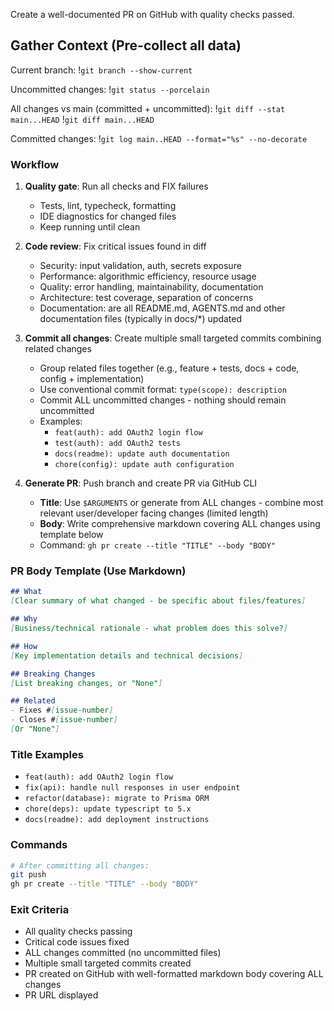 Create a well-documented PR on GitHub with quality checks passed.

## Gather Context (Pre-collect all data)

Current branch:
!`git branch --show-current`

Uncommitted changes:
!`git status --porcelain`

All changes vs main (committed + uncommitted):
!`git diff --stat main...HEAD`
!`git diff main...HEAD`

Committed changes:
!`git log main..HEAD --format="%s" --no-decorate`

### Workflow
1. **Quality gate**: Run all checks and FIX failures
   - Tests, lint, typecheck, formatting
   - IDE diagnostics for changed files
   - Keep running until clean

2. **Code review**: Fix critical issues found in diff
   - Security: input validation, auth, secrets exposure
   - Performance: algorithmic efficiency, resource usage
   - Quality: error handling, maintainability, documentation
   - Architecture: test coverage, separation of concerns
   - Documentation: are all README.md, AGENTS.md and other documentation files (typically in docs/*) updated

3. **Commit all changes**: Create multiple small targeted commits combining related changes
   - Group related files together (e.g., feature + tests, docs + code, config + implementation)
   - Use conventional commit format: `type(scope): description`
   - Commit ALL uncommitted changes - nothing should remain uncommitted
   - Examples:
     - `feat(auth): add OAuth2 login flow`
     - `test(auth): add OAuth2 tests`
     - `docs(readme): update auth documentation`
     - `chore(config): update auth configuration`

4. **Generate PR**: Push branch and create PR via GitHub CLI
   - **Title**: Use `$ARGUMENTS` or generate from ALL changes - combine most relevant user/developer facing changes (limited length)
   - **Body**: Write comprehensive markdown covering ALL changes using template below
   - Command: `gh pr create --title "TITLE" --body "BODY"`

### PR Body Template (Use Markdown)
```markdown
## What
[Clear summary of what changed - be specific about files/features]

## Why
[Business/technical rationale - what problem does this solve?]

## How
[Key implementation details and technical decisions]

## Breaking Changes
[List breaking changes, or "None"]

## Related
- Fixes #[issue-number]
- Closes #[issue-number]
[Or "None"]
```

### Title Examples
- `feat(auth): add OAuth2 login flow`
- `fix(api): handle null responses in user endpoint`
- `refactor(database): migrate to Prisma ORM`
- `chore(deps): update typescript to 5.x`
- `docs(readme): add deployment instructions`

### Commands
```bash
# After committing all changes:
git push
gh pr create --title "TITLE" --body "BODY"
```

### Exit Criteria
- All quality checks passing
- Critical code issues fixed
- ALL changes committed (no uncommitted files)
- Multiple small targeted commits created
- PR created on GitHub with well-formatted markdown body covering ALL changes
- PR URL displayed